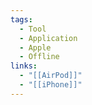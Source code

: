 ```yaml
---
tags:
  - Tool
  - Application
  - Apple
  - Offline
links:
  - "[[AirPod]]"
  - "[[iPhone]]"
---
```

